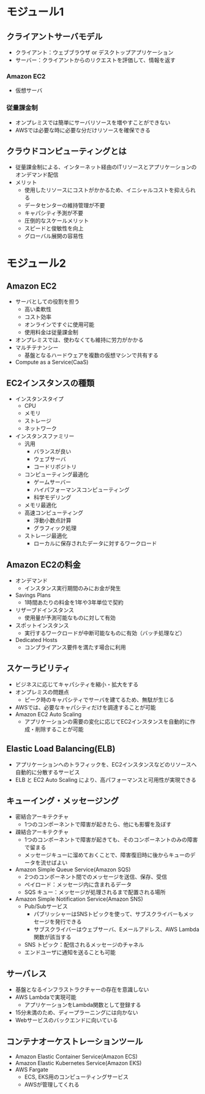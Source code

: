 # モジュール1
## クライアントサーバモデル
- クライアント：ウェブブラウザ or デスクトップアプリケーション
- サーバー：クライアントからのリクエストを評価して、情報を返す

### Amazon EC2
- 仮想サーバ

### 従量課金制
- オンプレミスでは簡単にサーバリソースを増やすことができない
- AWSでは必要な時に必要な分だけリソースを確保できる


## クラウドコンピューティングとは
- 従量課金制による、インターネット経由のITリソースとアプリケーションのオンデマンド配信
- メリット
  - 使用したリソースにコストがかかるため、イニシャルコストを抑えられる
  - データセンターの維持管理が不要
  - キャパシティ予測が不要
  - 圧倒的なスケールメリット
  - スピードと俊敏性を向上
  - グローバル展開の容易性


# モジュール2
## Amazon EC2
- サーバとしての役割を担う
  - 高い柔軟性
  - コスト効率
  - オンラインですぐに使用可能
  - 使用料金は従量課金制
- オンプレミスでは、使わなくても維持に労力がかかる
- マルチテナンシー
  - 基盤となるハードウェアを複数の仮想マシンで共有する
- Compute as a Service(CaaS)

## EC2インスタンスの種類
- インスタンスタイプ
  - CPU
  - メモリ
  - ストレージ
  - ネットワーク
- インスタンスファミリー
  - 汎用
    - バランスが良い
    - ウェブサーバ
    - コードリポジトリ
  - コンピューティング最適化
    - ゲームサーバー
    - ハイパフォーマンスコンピューティング
    - 科学モデリング
  - メモリ最適化
  - 高速コンピューティング
    - 浮動小数点計算
    - グラフィック処理
  - ストレージ最適化
    - ローカルに保存されたデータに対するワークロード

## Amazon EC2の料金
- オンデマンド
  - インスタンス実行期間のみにお金が発生
- Savings Plans
  - 1時間あたりの料金を1年や3年単位で契約
- リザーブドインスタンス
  - 使用量が予測可能なものに対して有効
- スポットインスタンス
  - 実行するワークロードが中断可能なものに有効（バッチ処理など）
- Dedicated Hosts
  - コンプライアンス要件を満たす場合に利用

## スケーラビリティ
- ビジネスに応じてキャパシティを縮小・拡大をする
- オンプレミスの問題点
  - ピーク時のキャパシティでサーバを建てるため、無駄が生じる
- AWSでは、必要なキャパシティだけを調達することが可能
- Amazon EC2 Auto Scaling
  - アプリケーションの需要の変化に応じてEC2インスタンスを自動的に作成・削除することが可能

## Elastic Load Balancing(ELB)
- アプリケーションへのトラフィックを、EC2インスタンスなどのリソースへ自動的に分散するサービス
- ELB と EC2 Auto Scaling により、高パフォーマンスと可用性が実現できる

## キューイング・メッセージング
- 密結合アーキテクチャ
  - 1つのコンポーネントで障害が起きたら、他にも影響を及ぼす
- 疎結合アーキテクチャ
  - 1つのコンポーネントで障害が起きても、そのコンポーネントのみの障害で留まる
  - メッセージキューに溜めておくことで、障害復旧時に後からキューのデータを流せばよい
- Amazon Simple Queue Service(Amazon SQS)
  - 2つのコンポーネント間でのメッセージを送信、保存、受信
  - ペイロード：メッセージ内に含まれるデータ
  - SQS キュー：メッセージが処理されるまで配置される場所
- Amazon Simple Notification Service(Amazon SNS)
  - Pub/Subサービス
    - パブリッシャーはSNSトピックを使って、サブスクライバーもメッセージを発行できる
    - サブスクライバーはウェブサーバ、Eメールアドレス、AWS Lambda関数が該当する
  - SNS トピック：配信されるメッセージのチャネル
  - エンドユーザに通知を送ることも可能

## サーバレス
- 基盤となるインフラストラクチャーの存在を意識しない
- AWS Lambdaで実現可能
  - アプリケーションをLambda関数として登録する
- 15分未満のため、ディープラーニングには向かない
- Webサービスのバックエンドに向いている

## コンテナオーケストレーションツール
- Amazon Elastic Container Service(Amazon ECS)
- Amazon Elastic Kubernetes Service(Amazon EKS)
- AWS Fargate
  - ECS, EKS用のコンピューティングサービス
  - AWSが管理してくれる